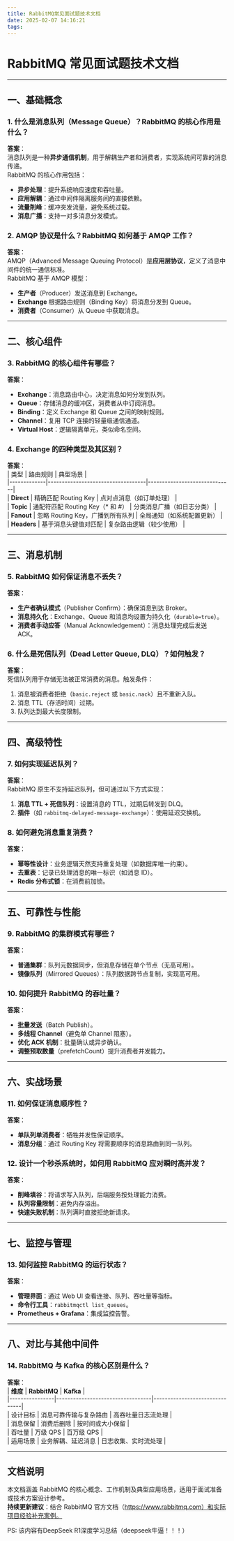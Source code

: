 ```yaml
---
title: RabbitMQ常见面试题技术文档
date: 2025-02-07 14:16:21
tags:
---
```


# RabbitMQ 常见面试题技术文档

---

## **一、基础概念**
### 1. 什么是消息队列（Message Queue）？RabbitMQ 的核心作用是什么？
**答案**：  
消息队列是一种**异步通信机制**，用于解耦生产者和消费者，实现系统间可靠的消息传递。  
RabbitMQ 的核心作用包括：
- **异步处理**：提升系统响应速度和吞吐量。
- **应用解耦**：通过中间件隔离服务间的直接依赖。
- **流量削峰**：缓冲突发流量，避免系统过载。
- **消息广播**：支持一对多消息分发模式。

### 2. AMQP 协议是什么？RabbitMQ 如何基于 AMQP 工作？
**答案**：  
AMQP（Advanced Message Queuing Protocol）是**应用层协议**，定义了消息中间件的统一通信标准。  
RabbitMQ 基于 AMQP 模型：
- **生产者**（Producer）发送消息到 Exchange。
- **Exchange** 根据路由规则（Binding Key）将消息分发到 Queue。
- **消费者**（Consumer）从 Queue 中获取消息。

---

## **二、核心组件**
### 3. RabbitMQ 的核心组件有哪些？
**答案**：
- **Exchange**：消息路由中心，决定消息如何分发到队列。
- **Queue**：存储消息的缓冲区，消费者从中订阅消息。
- **Binding**：定义 Exchange 和 Queue 之间的映射规则。
- **Channel**：复用 TCP 连接的轻量级通信通道。
- **Virtual Host**：逻辑隔离单元，类似命名空间。

### 4. Exchange 的四种类型及其区别？
**答案**：  
| 类型        | 路由规则                          | 典型场景                     |  
|-------------|-----------------------------------|------------------------------|  
| **Direct**  | 精确匹配 Routing Key              | 点对点消息（如订单处理）     |  
| **Topic**   | 通配符匹配 Routing Key（* 和 #）  | 分类消息广播（如日志分类）   |  
| **Fanout**  | 忽略 Routing Key，广播到所有队列  | 全局通知（如系统配置更新）   |  
| **Headers** | 基于消息头键值对匹配              | 复杂路由逻辑（较少使用）     |

---

## **三、消息机制**
### 5. RabbitMQ 如何保证消息不丢失？
**答案**：
- **生产者确认模式**（Publisher Confirm）：确保消息到达 Broker。
- **消息持久化**：Exchange、Queue 和消息均设置为持久化（`durable=true`）。
- **消费者手动应答**（Manual Acknowledgement）：消息处理完成后发送 ACK。

### 6. 什么是死信队列（Dead Letter Queue, DLQ）？如何触发？
**答案**：  
死信队列用于存储无法被正常消费的消息。触发条件：
1. 消息被消费者拒绝（`basic.reject` 或 `basic.nack`）且不重新入队。
2. 消息 TTL（存活时间）过期。
3. 队列达到最大长度限制。

---

## **四、高级特性**
### 7. 如何实现延迟队列？
**答案**：  
RabbitMQ 原生不支持延迟队列，但可通过以下方式实现：
1. **消息 TTL + 死信队列**：设置消息的 TTL，过期后转发到 DLQ。
2. **插件**（如 `rabbitmq-delayed-message-exchange`）：使用延迟交换机。

### 8. 如何避免消息重复消费？
**答案**：
- **幂等性设计**：业务逻辑天然支持重复处理（如数据库唯一约束）。
- **去重表**：记录已处理消息的唯一标识（如消息 ID）。
- **Redis 分布式锁**：在消费前加锁。

---

## **五、可靠性与性能**
### 9. RabbitMQ 的集群模式有哪些？
**答案**：
- **普通集群**：队列元数据同步，但消息存储在单个节点（无高可用）。
- **镜像队列**（Mirrored Queues）：队列数据跨节点复制，实现高可用。

### 10. 如何提升 RabbitMQ 的吞吐量？
**答案**：
- **批量发送**（Batch Publish）。
- **多线程 Channel**（避免单 Channel 阻塞）。
- **优化 ACK 机制**：批量确认或异步确认。
- **调整预取数量**（prefetchCount）提升消费者并发能力。

---

## **六、实战场景**
### 11. 如何保证消息顺序性？
**答案**：
- **单队列单消费者**：牺牲并发性保证顺序。
- **消息分组**：通过 Routing Key 将需要顺序的消息路由到同一队列。

### 12. 设计一个秒杀系统时，如何用 RabbitMQ 应对瞬时高并发？
**答案**：
- **削峰填谷**：将请求写入队列，后端服务按处理能力消费。
- **队列容量限制**：避免内存溢出。
- **快速失败机制**：队列满时直接拒绝新请求。

---

## **七、监控与管理**
### 13. 如何监控 RabbitMQ 的运行状态？
**答案**：
- **管理界面**：通过 Web UI 查看连接、队列、吞吐量等指标。
- **命令行工具**：`rabbitmqctl list_queues`。
- **Prometheus + Grafana**：集成监控告警。

---

## **八、对比与其他中间件**
### 14. RabbitMQ 与 Kafka 的核心区别是什么？
**答案**：  
| **维度**       | **RabbitMQ**                     | **Kafka**                     |  
|----------------|----------------------------------|-------------------------------|  
| 设计目标       | 消息可靠传输与复杂路由           | 高吞吐量日志流处理            |  
| 消息保留       | 消费后删除                       | 按时间或大小保留              |  
| 吞吐量         | 万级 QPS                        | 百万级 QPS                    |  
| 适用场景       | 业务解耦、延迟消息               | 日志收集、实时流处理          |

---

## **文档说明**
本文档涵盖 RabbitMQ 的核心概念、工作机制及典型应用场景，适用于面试准备或技术方案设计参考。  
**持续更新建议**：结合 RabbitMQ 官方文档（https://www.rabbitmq.com）和实际项目经验补充案例。

PS: 该内容有DeepSeek R1深度学习总结（deepseek牛逼！！！）
